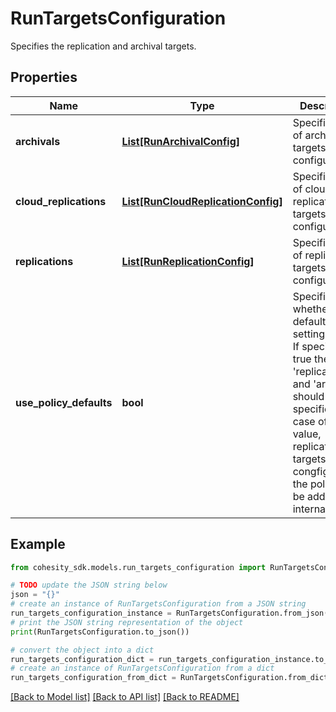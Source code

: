 # RunTargetsConfiguration

Specifies the replication and archival targets.

## Properties

Name | Type | Description | Notes
------------ | ------------- | ------------- | -------------
**archivals** | [**List[RunArchivalConfig]**](RunArchivalConfig.md) | Specifies a list of archival targets configurations. | [optional] 
**cloud_replications** | [**List[RunCloudReplicationConfig]**](RunCloudReplicationConfig.md) | Specifies a list of cloud replication targets configurations. | [optional] 
**replications** | [**List[RunReplicationConfig]**](RunReplicationConfig.md) | Specifies a list of replication targets configurations. | [optional] 
**use_policy_defaults** | **bool** | Specifies whether to use default policy settings or not. If specified as true then &#39;replications&#39; and &#39;arcihvals&#39; should not be specified. In case of true value, replicatioan targets congfigured in the policy will be added internally. | [optional] [default to False]

## Example

```python
from cohesity_sdk.models.run_targets_configuration import RunTargetsConfiguration

# TODO update the JSON string below
json = "{}"
# create an instance of RunTargetsConfiguration from a JSON string
run_targets_configuration_instance = RunTargetsConfiguration.from_json(json)
# print the JSON string representation of the object
print(RunTargetsConfiguration.to_json())

# convert the object into a dict
run_targets_configuration_dict = run_targets_configuration_instance.to_dict()
# create an instance of RunTargetsConfiguration from a dict
run_targets_configuration_from_dict = RunTargetsConfiguration.from_dict(run_targets_configuration_dict)
```
[[Back to Model list]](../README.md#documentation-for-models) [[Back to API list]](../README.md#documentation-for-api-endpoints) [[Back to README]](../README.md)


